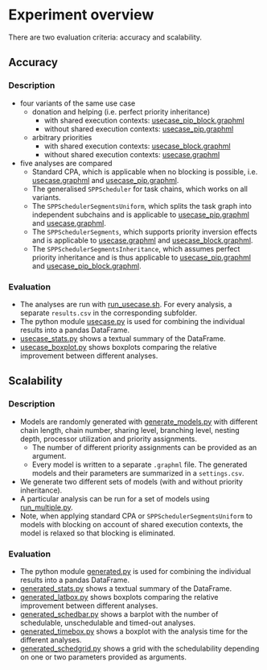 # Experiment overview

There are two evaluation criteria: accuracy and scalability.

## Accuracy

### Description

* four variants of the same use case
	* donation and helping (i.e. perfect priority inheritance)
		* with shared execution contexts: [usecase_pip_block.graphml]
		* without shared execution contexts: [usecase_pip.graphml]
	* arbitrary priorities
		* with shared execution contexts: [usecase_block.graphml]
		* without shared execution contexts: [usecase.graphml]
* five analyses are compared
	* Standard CPA, which is applicable when no blocking is possible, i.e. [usecase.graphml] and [usecase_pip.graphml].
	* The generalised `SPPScheduler` for task chains, which works on all variants.
	* The `SPPSchedulerSegmentsUniform`, which splits the task graph into independent subchains and is applicable to [usecase_pip.graphml] and [usecase.graphml].
	* The `SPPSchedulerSegments`, which supports priority inversion effects and is applicable to [usecase.graphml] and [usecase_block.graphml].
	* The `SPPSchedulerSegmentsInheritance`, which assumes perfect priority inheritance and is thus applicable to [usecase_pip.graphml] and [usecase_pip_block.graphml].

[usecase_pip_block.graphml]: models/usecase_pip_block.graphml
[usecase_pip.graphml]: models/usecase_pip.graphml
[usecase_block.graphml]: models/usecase_block.graphml
[usecase.graphml]: models/usecase.graphml

### Evaluation

* The analyses are run with [run_usecase.sh]. For every analysis, a separate `results.csv` in the corresponding subfolder.
* The python module [usecase.py] is used for combining the individual results into a pandas DataFrame.
* [usecase_stats.py] shows a textual summary of the DataFrame.
* [usecase_boxplot.py] shows boxplots comparing the relative improvement between different analyses.

[run_usecase.sh]: run_usecase.sh
[usecase.py]: eval/usecase.py
[usecase_stats.py]: usecase_stats.py
[usecase_boxplot.py]: usecase_boxplot.py


## Scalability

### Description

* Models are randomly generated with [generate_models.py] with different chain length, chain number, sharing level, branching level, nesting depth, processor utilization and priority assignments.
    * The number of different priority assignments can be provided as an argument.
    * Every model is written to a separate `.graphml` file. The generated models and their parameters are summarized in a `settings.csv`.
* We generate two different sets of models (with and without priority inheritance).
* A particular analysis can be run for a set of models using [run_multiple.py].
* Note, when applying standard CPA or `SPPSchedulerSegmentsUniform` to models with blocking on account of shared execution contexts, the model is relaxed so that blocking is eliminated.

[generate_models.py]: generate_models.py
[run_multiple.py]: run_multiple.py

### Evaluation

* The python module [generated.py] is used for combining the individual results into a pandas DataFrame.
* [generated_stats.py] shows a textual summary of the DataFrame.
* [generated_latbox.py] shows boxplots comparing the relative improvement between different analyses.
* [generated_schedbar.py] shows a barplot with the number of schedulable, unschedulable and timed-out analyses.
* [generated_timebox.py] shows a boxplot with the analysis time for the different analyses.
* [generated_schedgrid.py] shows a grid with the schedulability depending on one or two parameters provided as arguments.

[generated.py]: eval/generated.py
[generated_stats.py]: generated_stats.py
[generated_latbox.py]: generated_latbox.py
[generated_schedbar.py]: generated_schedbar.py
[generated_timebox.py]: generated_timebox.py
[generated_schedgrid.py]: generated_schedgrid.py
